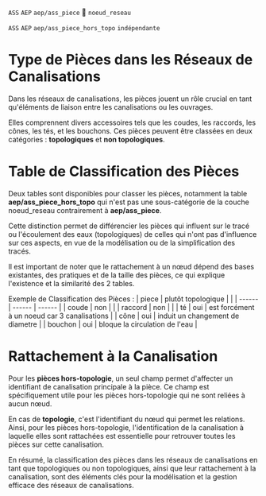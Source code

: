`ASS` `AEP` `aep/ass_piece` :link: `noeud_reseau`

`ASS` `AEP` `aep/ass_piece_hors_topo` `indépendante`

# Type de Pièces dans les Réseaux de Canalisations
Dans les réseaux de canalisations, les pièces jouent un rôle crucial en tant qu'éléments de liaison entre les canalisations ou les ouvrages.

Elles comprennent divers accessoires tels que les coudes, les raccords, les cônes, les tés, et les bouchons. Ces pièces peuvent être classées en deux catégories : **topologiques** et **non topologiques**.

# Table de Classification des Pièces

Deux tables sont disponibles pour classer les pièces, notamment la table **aep/ass_piece_hors_topo** qui n'est pas une sous-catégorie de la couche noeud_reseau contrairement à **aep/ass_piece**. 

Cette distinction permet de différencier les pièces qui influent sur le tracé ou l'écoulement des eaux (topologiques) de celles qui n'ont pas d'influence sur ces aspects, en vue de la modélisation ou de la simplification des tracés.

Il est important de noter que le rattachement à un nœud dépend des bases existantes, des pratiques et de la taille des pièces, ce qui explique l'existence et la similarité des 2 tables.

Exemple de Classification des Pièces :
| piece | plutôt topologique |  |
| ------ | ------ | ------ |
|   coude   | non     |      |
|   raccord   |  non    |      |
|   té  |  oui    |   est forcément à un noeud car 3 canalisations   |
|   cône   |  oui    |  induit un changement de diametre   |
|   bouchon   |   oui   |   bloque la circulation de l'eau   |

# Rattachement à la Canalisation
Pour les **pièces hors-topologie**, un seul champ permet d'affecter un identifiant de canalisation principale à la pièce. Ce champ est spécifiquement utile pour les pièces hors-topologie qui ne sont reliées à aucun nœud.

En cas de **topologie**, c'est l'identifiant du nœud qui permet les relations. Ainsi, pour les pièces hors-topologie, l'identification de la canalisation à laquelle elles sont rattachées est essentielle pour retrouver toutes les pièces sur cette canalisation.

En résumé, la classification des pièces dans les réseaux de canalisations en tant que topologiques ou non topologiques, ainsi que leur rattachement à la canalisation, sont des éléments clés pour la modélisation et la gestion efficace des réseaux de canalisations.